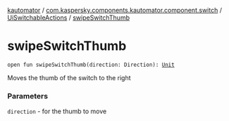 [kautomator](../../index.md) / [com.kaspersky.components.kautomator.component.switch](../index.md) / [UiSwitchableActions](index.md) / [swipeSwitchThumb](./swipe-switch-thumb.md)

# swipeSwitchThumb

`open fun swipeSwitchThumb(direction: Direction): `[`Unit`](https://kotlinlang.org/api/latest/jvm/stdlib/kotlin/-unit/index.html)

Moves the thumb of the switch to the right

### Parameters

`direction` - for the thumb to move